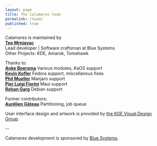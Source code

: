 ```yaml
---
layout: page
title: The Calamares team
permalink: /team/
published: true
---
```


Calamares is maintained by  
[**Teo Mrnjavac**](https://github.com/teo)  
Lead developer | Software craftsman at Blue Systems  
Other Projects: KDE, Amarok, Tomahawk

Thanks to:  
[**Anke Boersma**](https://github.com/demmm)
Various modules, KaOS support  
[**Kevin Kofler**](https://github.com/kkofler)
Fedora support, miscellanous fixes  
[**Phil Mueller**](https://github.com/philmmanjaro)
Manjaro support  
[**Pier Luigi Fiorini**](https://github.com/plfiorini)
Maui support  
[**Rohan Garg**](https://github.com/shadeslayer)
Debian support  

Former contributors:  
[**Aurélien Gâteau**](https://github.com/agateau)
Partitioning, job queue

User interface design and artwork is provided by [the KDE Visual Design Group](https://vdesign.kde.org/).

--

Calamares development is sponsored by [Blue Systems](http://www.blue-systems.com/).